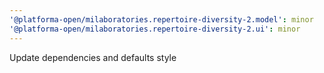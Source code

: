 ```yaml
---
'@platforma-open/milaboratories.repertoire-diversity-2.model': minor
'@platforma-open/milaboratories.repertoire-diversity-2.ui': minor
---
```


Update dependencies and defaults style
